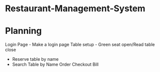 # Restaurant-Management-System

# Planning

Login Page - Make a login page
Table setup - Green seat open/Read table close
 - Reserve table by name
 - Search Table by Name
Order
Checkout Bill
